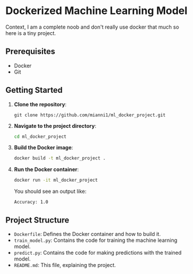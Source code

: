 # Dockerized Machine Learning Model

Context, I am a complete noob and don't really use docker that much so here is a tiny project. 

## Prerequisites

- Docker
- Git

## Getting Started

1. **Clone the repository**:
   ```
   git clone https://github.com/mianni1/ml_docker_project.git
   ```

2. **Navigate to the project directory**:
   ```bash
   cd ml_docker_project
   ```

3. **Build the Docker image**:
   ```bash
   docker build -t ml_docker_project .
   ```

4. **Run the Docker container**:
   ```bash
   docker run -it ml_docker_project
   ```

   You should see an output like:
   ```
   Accuracy: 1.0
   ````

## Project Structure

- `Dockerfile`: Defines the Docker container and how to build it.
- `train_model.py`: Contains the code for training the machine learning model.
- `predict.py`: Contains the code for making predictions with the trained model.
- `README.md`: This file, explaining the project.
